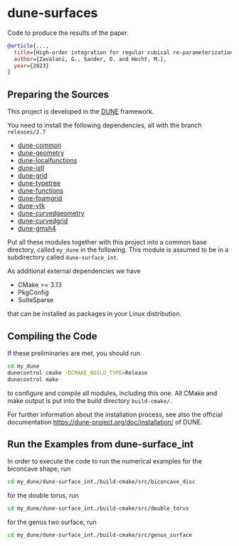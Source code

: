 # dune-surfaces

Code to produce the results of the paper.

```bibtex
@article{...,
  title={High-order integration for regular cubical re-parameterizations of triangulated manifolds reaches super-algebraic approximation rates},
  author={Zavalani, G., Sander, O. and Hecht, M.},
  year={2023}
}
```


## Preparing the Sources
This project is developed in the [DUNE](https://dune-project.org) framework.

You need to install the following dependencies, all with the branch `releases/2.7`

- [dune-common](https://gitlab.dune-project.org/core/dune-common)
- [dune-geometry](https://gitlab.dune-project.org/core/dune-geometry)
- [dune-localfunctions](https://gitlab.dune-project.org/core/dune-localfunctions)
- [dune-istl](https://gitlab.dune-project.org/core/dune-istl)
- [dune-grid](https://gitlab.dune-project.org/core/dune-grid)
- [dune-typetree](https://gitlab.dune-project.org/staging/dune-typetree)
- [dune-functions](https://gitlab.dune-project.org/staging/dune-typetree)
- [dune-foamgrid](https://gitlab.dune-project.org/extensions/dune-foamgrid)
- [dune-vtk](https://gitlab.dune-project.org/extensions/dune-vtk)
- [dune-curvedgeometry](https://gitlab.mn.tu-dresden.de/iwr/dune-curvedgeometry)
- [dune-curvedgrid](https://gitlab.mn.tu-dresden.de/iwr/dune-curvedgrid)
- [dune-gmsh4](https://gitlab.mn.tu-dresden.de/iwr/dune-gmsh4)

Put all these modules together with this project into a common base directory, called `my_dune`
in the following. This module is assumed to be in a subdirectory called `dune-surface_int`.

As additional external dependencies we have

- CMake >= 3.13
- PkgConfig
- SuiteSparse

that can be installed as packages in your Linux distribution.


## Compiling the Code
If these preliminaries are met, you should run

```bash
cd my_dune
dunecontrol cmake -DCMAKE_BUILD_TYPE=Release
dunecontrol make
```

to configure and compile all modules, including this one. All CMake and make output is
put into the build directory `build-cmake/`.

For further information about the installation process, see also the official documentation
https://dune-project.org/doc/installation/ of DUNE.

## Run the Examples from dune-surface_int
In order to execute the code to run the numerical examples for the biconcave shape, run


```bash
cd my_dune/dune-surface_int./build-cmake/src/biconcave_disc
```
 for the double torus, run

```bash
cd my_dune/dune-surface_int./build-cmake/src/double_torus
```
 for the genus two surface, run

```bash
cd my_dune/dune-surface_int./build-cmake/src/genus_surface
```
